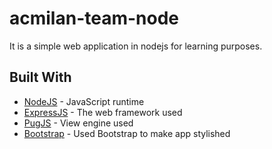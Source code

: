 # acmilan-team-node

It is a simple web application in nodejs for learning purposes.

## Built With

* [NodeJS](https://nodejs.org) - JavaScript runtime
* [ExpressJS](https://expressjs.com) - The web framework used
* [PugJS](https://pugjs.org) - View engine used
* [Bootstrap](https://getbootstrap.com/docs/3.3/) - Used Bootstrap to make app stylished
